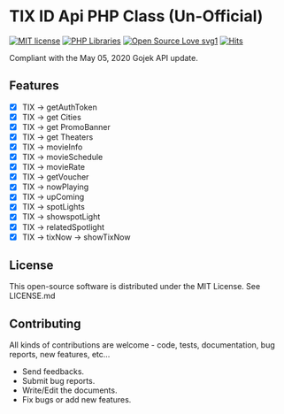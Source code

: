 # TIX ID Api PHP Class (Un-Official)

[![MIT license](https://img.shields.io/badge/License-MIT-blue.svg)](https://lbesson.mit-license.org/)
[![PHP Libraries](https://badgen.net/badge/icon/libraries?icon=libraries&label)](https://github.com/namdevel/tixid-API)
[![Open Source Love svg1](https://badges.frapsoft.com/os/v1/open-source.svg?v=103)](https://github.com/namdevel/tixid-API)
[![Hits](https://hits.seeyoufarm.com/api/count/incr/badge.svg?url=https%3A%2F%2Fgithub.com%2Fnamdevel%2Ftixid-API&count_bg=%23EF5503&title_bg=%23555555&icon=protocols-dot-io.svg&icon_color=%23E7E7E7&title=VIEWS&edge_flat=true)](https://hits.seeyoufarm.com)

Compliant with the May 05, 2020 Gojek API update.

Features
------------
- [x] TIX -> getAuthToken
- [x] TIX -> get Cities
- [x] TIX -> get PromoBanner
- [x] TIX -> get Theaters
- [x] TIX -> movieInfo
- [x] TIX -> movieSchedule
- [x] TIX -> movieRate
- [x] TIX -> getVoucher
- [x] TIX -> nowPlaying
- [x] TIX -> upComing
- [x] TIX -> spotLights
- [x] TIX -> showspotLight
- [x] TIX -> relatedSpotlight
- [x] TIX -> tixNow -> showTixNow

License
------------

This open-source software is distributed under the MIT License. See LICENSE.md

Contributing
------------

All kinds of contributions are welcome - code, tests, documentation, bug reports, new features, etc...

* Send feedbacks.
* Submit bug reports.
* Write/Edit the documents.
* Fix bugs or add new features.
